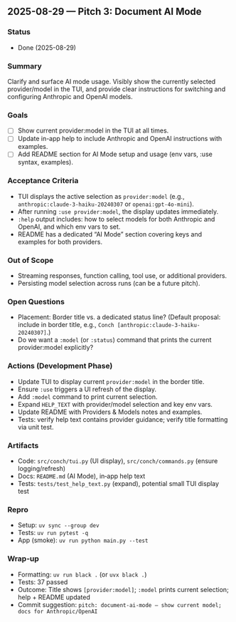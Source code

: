 ## 2025-08-29 — Pitch 3: Document AI Mode

### Status
- Done (2025-08-29)

### Summary
Clarify and surface AI mode usage. Visibly show the currently selected provider/model in the TUI, and provide clear instructions for switching and configuring Anthropic and OpenAI models.

### Goals
- [ ] Show current provider:model in the TUI at all times.
- [ ] Update in-app help to include Anthropic and OpenAI instructions with examples.
- [ ] Add README section for AI Mode setup and usage (env vars, :use syntax, examples).

### Acceptance Criteria
- TUI displays the active selection as `provider:model` (e.g., `anthropic:claude-3-haiku-20240307` or `openai:gpt-4o-mini`).
- After running `:use provider:model`, the display updates immediately.
- `:help` output includes: how to select models for both Anthropic and OpenAI, and which env vars to set.
- README has a dedicated “AI Mode” section covering keys and examples for both providers.

### Out of Scope
- Streaming responses, function calling, tool use, or additional providers.
- Persisting model selection across runs (can be a future pitch).

### Open Questions
- Placement: Border title vs. a dedicated status line? (Default proposal: include in border title, e.g., `Conch [anthropic:claude-3-haiku-20240307]`.)
- Do we want a `:model` (or `:status`) command that prints the current provider:model explicitly?

### Actions (Development Phase)
- Update TUI to display current `provider:model` in the border title.
- Ensure `:use` triggers a UI refresh of the display.
- Add `:model` command to print current selection.
- Expand `HELP_TEXT` with provider/model selection and key env vars.
- Update README with Providers & Models notes and examples.
- Tests: verify help text contains provider guidance; verify title formatting via unit test.

### Artifacts
- Code: `src/conch/tui.py` (UI display), `src/conch/commands.py` (ensure logging/refresh)
- Docs: `README.md` (AI Mode), in‑app help text
- Tests: `tests/test_help_text.py` (expand), potential small TUI display test

### Repro
- Setup: `uv sync --group dev`
- Tests: `uv run pytest -q`
- App (smoke): `uv run python main.py --test`

### Wrap-up
- Formatting: `uv run black .` (or `uvx black .`)
- Tests: 37 passed
- Outcome: Title shows `[provider:model]`; `:model` prints current selection; help + README updated
- Commit suggestion: `pitch: document-ai-mode — show current model; docs for Anthropic/OpenAI`
